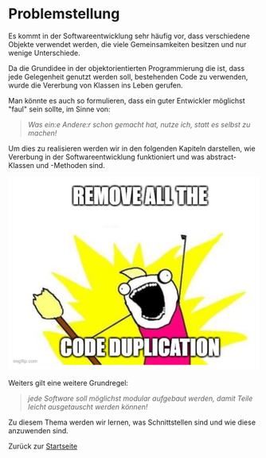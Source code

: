 # Problemstellung

Es kommt in der Softwareentwicklung sehr häufig vor, dass verschiedene Objekte verwendet werden, die viele Gemeinsamkeiten besitzen und nur wenige Unterschiede. 

Da die Grundidee in der objektorientierten Programmierung die ist, dass jede Gelegenheit genutzt werden soll, bestehenden Code zu verwenden, wurde die Vererbung von Klassen ins Leben gerufen.

Man könnte es auch so formulieren, dass ein guter Entwickler möglichst "faul" sein sollte, im Sinne von: 

> *Was ein:e Andere:r schon gemacht hat, nutze ich, statt es selbst zu machen!*

Um dies zu realisieren werden wir in den folgenden Kapiteln darstellen, wie Vererbung in der Softwareentwicklung funktioniert und was abstract-Klassen und -Methoden sind.

![Remove Code Duplication](img/remove-code-duplication.png)

Weiters gilt eine weitere Grundregel: 

> *jede Software soll möglichst modular aufgebaut werden, damit Teile leicht ausgetauscht werden können!*

Zu diesem Thema werden wir lernen, was Schnittstellen sind und wie diese anzuwenden sind.

Zurück zur [Startseite](README.md)